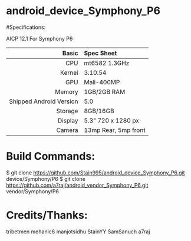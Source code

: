 # android_device_Symphony_P6

#Specifications:

AICP 12.1 For Symphony P6

Basic   | Spec Sheet
-------:|:-------------------------
CPU     | mt6582 1.3GHz 
Kernel  | 3.10.54
GPU     | Mali-400MP
Memory  | 1GB/2GB RAM
Shipped Android Version | 5.0
Storage | 8GB/16GB
Display | 5.3" 720 x 1280 px
Camera  | 13mp Rear, 5mp front




# Build Commands:

  $ git clone https://github.com/Stain995/android_device_Symphony_P6.git device/Symphony/P6
  $ git clone https://github.com/a7raj/android_vendor_Symphony_P6.git vendor/Symphony/P6


# Credits/Thanks:

 tribetmen
 mehanic6
 manjotsidhu
 StainYY
 SamSanuch
 a7raj
